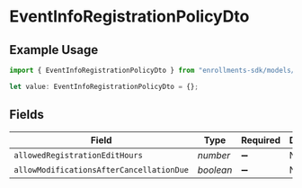# EventInfoRegistrationPolicyDto

## Example Usage

```typescript
import { EventInfoRegistrationPolicyDto } from "enrollments-sdk/models/components";

let value: EventInfoRegistrationPolicyDto = {};
```

## Fields

| Field                                    | Type                                     | Required                                 | Description                              |
| ---------------------------------------- | ---------------------------------------- | ---------------------------------------- | ---------------------------------------- |
| `allowedRegistrationEditHours`           | *number*                                 | :heavy_minus_sign:                       | N/A                                      |
| `allowModificationsAfterCancellationDue` | *boolean*                                | :heavy_minus_sign:                       | N/A                                      |
